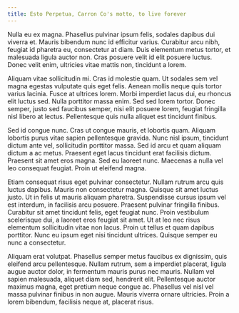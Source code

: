 ```yaml
---
title: Esto Perpetua, Carron Co's motto, to live forever
---
```


Nulla eu ex magna. Phasellus pulvinar ipsum felis, sodales dapibus dui viverra et. Mauris bibendum nunc id efficitur varius. Curabitur arcu nibh, feugiat id pharetra eu, consectetur at diam. Duis elementum metus tortor, et malesuada ligula auctor non. Cras posuere velit id elit posuere luctus. Donec velit enim, ultricies vitae mattis non, tincidunt a lorem.

Aliquam vitae sollicitudin mi. Cras id molestie quam. Ut sodales sem vel magna egestas vulputate quis eget felis. Aenean mollis neque quis tortor varius lacinia. Fusce at ultrices lorem. Morbi imperdiet lacus dui, eu rhoncus elit luctus sed. Nulla porttitor massa enim. Sed sed lorem tortor. Donec semper, justo sed faucibus semper, nisi elit posuere lorem, feugiat fringilla nisl libero at lectus. Pellentesque quis nulla aliquet est tincidunt finibus.

Sed id congue nunc. Cras ut congue mauris, et lobortis quam. Aliquam lobortis purus vitae sapien pellentesque gravida. Nunc nisl ipsum, tincidunt dictum ante vel, sollicitudin porttitor massa. Sed id arcu et quam aliquam dictum a ac metus. Praesent eget lacus tincidunt erat facilisis dictum. Praesent sit amet eros magna. Sed eu laoreet nunc. Maecenas a nulla vel leo consequat feugiat. Proin ut eleifend magna.

Etiam consequat risus eget pulvinar consectetur. Nullam rutrum arcu quis luctus dapibus. Mauris non consectetur magna. Quisque sit amet luctus justo. Ut in felis ut mauris aliquam pharetra. Suspendisse cursus ipsum vel est interdum, in facilisis arcu posuere. Praesent pulvinar fringilla finibus. Curabitur sit amet tincidunt felis, eget feugiat nunc. Proin vestibulum scelerisque dui, a laoreet eros feugiat sit amet. Ut at leo nec risus elementum sollicitudin vitae non lacus. Proin ut tellus et quam dapibus porttitor. Nunc eu ipsum eget nisi tincidunt ultrices. Quisque semper eu nunc a consectetur.

Aliquam erat volutpat. Phasellus semper metus faucibus ex dignissim, quis eleifend arcu pellentesque. Nullam rutrum, sem a imperdiet placerat, ligula augue auctor dolor, in fermentum mauris purus nec mauris. Nullam vel sapien malesuada, aliquet diam sed, hendrerit elit. Pellentesque auctor maximus magna, eget pretium neque congue ac. Phasellus vel nisl vel massa pulvinar finibus in non augue. Mauris viverra ornare ultricies. Proin a lorem bibendum, facilisis neque at, placerat risus.
